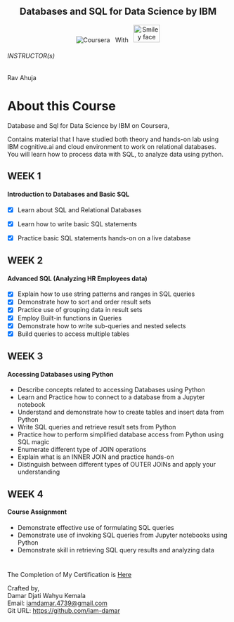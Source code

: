 <h2 align="center"> Databases and SQL for Data Science by IBM </h2>

<p align="center">
  <img src="https://img.shields.io/badge/Coursera-0056D2?style=for-the-badge&logo=Coursera&logoColor=white" alt="Coursera"/>
  &nbsp; With &nbsp;
  <img src="https://i.imgur.com/YCFnjvg.png" alt="Smiley face" height="40" width="60">
</p>
  
<h6>INSTRUCTOR(s)</h6>
Rav Ahuja


# About this Course

Database and Sql for Data Science by IBM on Coursera, 

Contains material that I have studied both theory and hands-on lab using IBM cognitive.ai and cloud environment to work on relational databases. You will learn how to process data with SQL, to analyze data using python.

## WEEK 1

#### Introduction to Databases and Basic SQL

  - [x] Learn about SQL and Relational Databases
  - [x] Learn how to write basic SQL statements
  - [x] Practice basic SQL statements hands-on on a live database


## WEEK 2

#### Advanced SQL (Analyzing HR Employees data)

  - [x] Explain how to use string patterns and ranges in SQL queries
  - [x] Demonstrate how to sort and order result sets
  - [x] Practice use of grouping data in result sets
  - [x] Employ Built-in functions in Queries
  - [x] Demonstrate how to write sub-queries and nested selects
  - [x] Build queries to access multiple tables

## WEEK 3

#### Accessing Databases using Python

  * Describe concepts related to accessing Databases using Python
  * Learn and Practice how to connect to a database from a Jupyter notebook
  * Understand and demonstrate how to create tables and insert data from Python
  * Write SQL queries and retrieve result sets from Python
  * Practice how to perform simplified database access from Python using SQL magic
  * Enumerate different type of JOIN operations
  * Explain what is an INNER JOIN and practice hands-on
  * Distinguish between different types of OUTER JOINs and apply your understanding

## WEEK 4

#### Course Assignment

  * Demonstrate effective use of formulating SQL queries
  * Demonstrate use of invoking SQL queries from Jupyter notebooks using Python
  * Demonstrate skill in retrieving SQL query results and analyzing data

#
#
The Completion of My Certification is <a href="https://drive.google.com/file/d/18KZucDw2JATJIGuwyKohVr67X9oQnbW0/view?usp=sharing">Here</a>

Crafted by, \
Damar Djati Wahyu Kemala \
Email: iamdamar.4739@gmail.com \
Git URL: https://github.com/iam-damar
